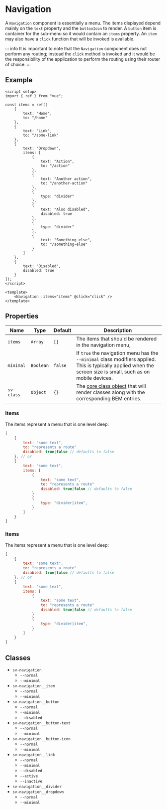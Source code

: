 <script setup>
import { Alert, Navigation, Toggle } from "@/components";
import { ref } from "vue";

const items = ref([
    {
        text: "Home",
        to: "/home"
    },
    {
        text: "Link",
        to: "/some-link"
    },
    {
        text: "Dropdown",
        items: [
            {
                text: "Action",
                to: "/action"
            },
            {
                text: "Another action",
                to: "/another-action"
            },
            {
                type: "divider"
            },
            {
                text: "Also disabled",
                disabled: true
            },
            {
                type: "divider"
            },
            {
                text: "Something else",
                to: "/something-else"
            }
        ]
    },
    {
        text: "Disabled",
        disabled: true
    }
]);

const message = ref("You can click a navigation item to change this message.");
const minimal = ref(false);

const click = (item) => {
    message.value = `You clicked the "${item.text}" item that routes to "${item.to}".`;
}
</script>

# Navigation

A `Navigation` component is essentially a menu.  The items displayed depend mainly on the `text` property and the `buttonIcon` to render.  A `button` item is container for the sub-menu so it would contain an `items` property.  An `item` may also have a `click` function that will be invoked is available.

::: info
It is important to note that the `Navigation` component does not perform any routing; instead the `click` method is invoked and it would be the responsibility of the application to perform the routing using their router of choice.
:::

## Example

<Alert type="info" :message="message" class="mb-4" />

<Toggle v-model="minimal" label="Minimal?" :sv-class="{ 'sv-toggle': 'mb-2' }" />

<div class="sv-border border-gray-400">
<Navigation :items="items" :sv-class="{ 'sv-navigation__link': 'vt-doc-ignore' }" @click="click" :minimal="minimal" />
</div>

```vue
<script setup>
import { ref } from "vue";

const items = ref([
    {
        text: "Home",
        to: "/home"
    },
    {
        text: "Link",
        to: "/some-link"
    },
    {
        text: "Dropdown",
        items: [
            {
                text: "Action",
                to: "/action"
            },
            {
                text: "Another action",
                to: "/another-action"
            },
            {
                type: "divider"
            },
            {
                text: "Also disabled",
                disabled: true
            },
            {
                type: "divider"
            },
            {
                text: "Something else",
                to: "/something-else"
            }
        ]
    },
    {
        text: "Disabled",
        disabled: true
    }
]);
</script>

<template>
    <Navigation :items="items" @click="click" />
</template>
```

## Properties

| Name       | Type      | Default | Description                                                                                                                                                     |
| ---------- | --------- | ------- | --------------------------------------------------------------------------------------------------------------------------------------------------------------- |
| `items`    | `Array`   | `[]`    | The items that should be rendered in the navigation menu,                                                                                                       |
| `minimal`  | `Boolean` | `false` | If `true` the navigation menu has the `--minimal` class modifiers applied.  This is typically applied when the screen size is small, such as on mobile devices. |
| `sv-class` | `Object`  | `{}`    | The [core class object](/components/core-class) that will render classes along with the corresponding BEM entries.                                              |

### Items

The items represent a menu that is one level deep:

```js
[
    {
        text: "some text",
        to: "represents a route"
        disabled: true|false // defaults to false
    }, // or
    {
        text: "some text",
        items: [
            {
                text: "some text",
                to: "represents a route"
                disabled: true|false // defaults to false
            }
            {
                type: "divider|item",
            }
        ]
    }
]
```

### Items

The items represent a menu that is one level deep:

```js
[
    {
        text: "some text",
        to: "represents a route"
        disabled: true|false // defaults to false
    }, // or
    {
        text: "some text",
        items: [
            {
                text: "some text",
                to: "represents a route"
                disabled: true|false // defaults to false
            }
            {
                type: "divider|item",
            }
        ]
    }
]
```

## Classes

- `sv-navigation`
  - `--normal`
  - `--minimal`
- `sv-navigation__item`
  - `--normal`
  - `--minimal`
- `sv-navigation__button`
  - `--normal`
  - `--minimal`
  - `--disabled`
- `sv-navigation__button-text` 
  - `--normal`
  - `--minimal`
- `sv-navigation__button-icon`
  - `--normal`
  - `--minimal`
- `sv-navigation__link`
  - `--normal`
  - `--minimal`
  - `--disabled`
  - `--active`
  - `--inactive`
- `sv-navigation__divider`
- `sv-navigation__dropdown` 
  - `--normal`
  - `--minimal`

